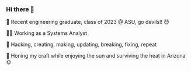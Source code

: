 ### Hi there 👋 
🔱 Recent engineering graduate, class of 2023 @ ASU, go devils!! 😈

🧑‍💻 Working as a Systems Analyst

🔭 Hacking, creating, making, updating, breaking, fixing, repeat

🌱 Honing my craft while enjoying the sun and surviving the heat in Arizona 🌞
<!--
**Jason-Thomas274/Jason-Thomas274** is a ✨ _special_ ✨ repository because its `README.md` (this file) appears on your GitHub profile.

Here are some ideas to get you started:

- 🔭 I’m currently working on ...
- 🌱 I’m currently learning ...
- 👯 I’m looking to collaborate on ...
- 🤔 I’m looking for help with ...
- 💬 Ask me about ...
- 📫 How to reach me: ...
- 😄 Pronouns: ...
- ⚡ Fun fact: ...
-->
